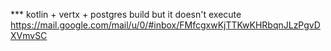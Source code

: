 *** kotlin + vertx + postgres
build but it doesn't execute
https://mail.google.com/mail/u/0/#inbox/FMfcgxwKjTTKwKHRbqnJLzPgvDXVmvSC